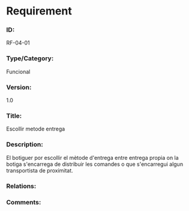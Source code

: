 # Requirement

### ID: 
RF-04-01

### Type/Category:
Funcional

### Version: 
1.0

### Title:
Escollir metode entrega

### Description: 
El botiguer por escollir el mètode d'entrega entre entrega propia on la botiga s'encarrega de distribuir les comandes o que s'encarregui algun transportista de proximitat.

### Relations: 


### Comments: 
